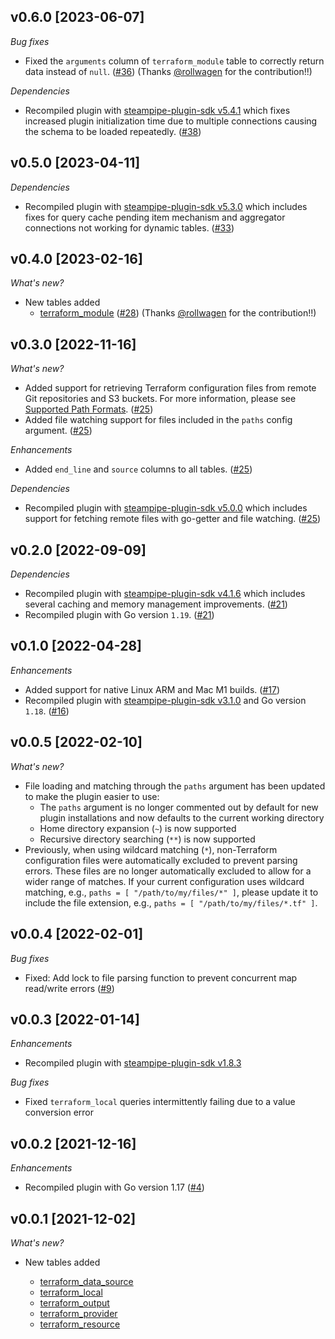 ## v0.6.0 [2023-06-07]

_Bug fixes_

- Fixed the `arguments` column of `terraform_module` table to correctly return data instead of `null`. ([#36](https://github.com/turbot/steampipe-plugin-terraform/pull/36)) (Thanks [@rollwagen](https://github.com/rollwagen) for the contribution!!)

_Dependencies_

- Recompiled plugin with [steampipe-plugin-sdk v5.4.1](https://github.com/turbot/steampipe-plugin-sdk/blob/main/CHANGELOG.md#v541-2023-05-05) which fixes increased plugin initialization time due to multiple connections causing the schema to be loaded repeatedly. ([#38](https://github.com/turbot/steampipe-plugin-terraform/pull/38))

## v0.5.0 [2023-04-11]

_Dependencies_

- Recompiled plugin with [steampipe-plugin-sdk v5.3.0](https://github.com/turbot/steampipe-plugin-sdk/blob/main/CHANGELOG.md#v530-2023-03-16) which includes fixes for query cache pending item mechanism and aggregator connections not working for dynamic tables. ([#33](https://github.com/turbot/steampipe-plugin-terraform/pull/33))

## v0.4.0 [2023-02-16]

_What's new?_

- New tables added
  - [terraform_module](https://hub.steampipe.io/plugins/turbot/terraform/tables/terraform_module) ([#28](https://github.com/turbot/steampipe-plugin-terraform/pull/28)) (Thanks [@rollwagen](https://github.com/rollwagen) for the contribution!!)

## v0.3.0 [2022-11-16]

_What's new?_

- Added support for retrieving Terraform configuration files from remote Git repositories and S3 buckets. For more information, please see [Supported Path Formats](https://hub.steampipe.io/plugins/turbot/terraform#supported-path-formats). ([#25](https://github.com/turbot/steampipe-plugin-terraform/pull/25))
- Added file watching support for files included in the `paths` config argument. ([#25](https://github.com/turbot/steampipe-plugin-terraform/pull/25))

_Enhancements_

- Added `end_line` and `source` columns to all tables. ([#25](https://github.com/turbot/steampipe-plugin-terraform/pull/25))

_Dependencies_

- Recompiled plugin with [steampipe-plugin-sdk v5.0.0](https://github.com/turbot/steampipe-plugin-sdk/blob/main/CHANGELOG.md#v500-2022-11-16) which includes support for fetching remote files with go-getter and file watching. ([#25](https://github.com/turbot/steampipe-plugin-terraform/pull/25))

## v0.2.0 [2022-09-09]

_Dependencies_

- Recompiled plugin with [steampipe-plugin-sdk v4.1.6](https://github.com/turbot/steampipe-plugin-sdk/blob/main/CHANGELOG.md#v416-2022-09-02) which includes several caching and memory management improvements. ([#21](https://github.com/turbot/steampipe-plugin-terraform/pull/21))
- Recompiled plugin with Go version `1.19`. ([#21](https://github.com/turbot/steampipe-plugin-terraform/pull/21))

## v0.1.0 [2022-04-28]

_Enhancements_

- Added support for native Linux ARM and Mac M1 builds. ([#17](https://github.com/turbot/steampipe-plugin-terraform/pull/17))
- Recompiled plugin with [steampipe-plugin-sdk v3.1.0](https://github.com/turbot/steampipe-plugin-sdk/blob/main/CHANGELOG.md#v310--2022-03-30) and Go version `1.18`. ([#16](https://github.com/turbot/steampipe-plugin-terraform/pull/16))

## v0.0.5 [2022-02-10]

_What's new?_

- File loading and matching through the `paths` argument has been updated to make the plugin easier to use:
  - The `paths` argument is no longer commented out by default for new plugin installations and now defaults to the current working directory
  - Home directory expansion (`~`) is now supported
  - Recursive directory searching (`**`) is now supported
- Previously, when using wildcard matching (`*`), non-Terraform configuration files were automatically excluded to prevent parsing errors. These files are no longer automatically excluded to allow for a wider range of matches. If your current configuration uses wildcard matching, e.g., `paths = [ "/path/to/my/files/*" ]`, please update it to include the file extension, e.g., `paths = [ "/path/to/my/files/*.tf" ]`.

## v0.0.4 [2022-02-01]

_Bug fixes_

- Fixed: Add lock to file parsing function to prevent concurrent map read/write errors ([#9](https://github.com/turbot/steampipe-plugin-terraform/pull/9))

## v0.0.3 [2022-01-14]

_Enhancements_

- Recompiled plugin with [steampipe-plugin-sdk v1.8.3](https://github.com/turbot/steampipe-plugin-sdk/blob/main/CHANGELOG.md#v183--2021-12-23)

_Bug fixes_

- Fixed `terraform_local` queries intermittently failing due to a value conversion error

## v0.0.2 [2021-12-16]

_Enhancements_

- Recompiled plugin with Go version 1.17 ([#4](https://github.com/turbot/steampipe-plugin-terraform/pull/4))

## v0.0.1 [2021-12-02]

_What's new?_

- New tables added

  - [terraform_data_source](https://hub.steampipe.io/plugins/turbot/terraform/tables/terraform_data_source)
  - [terraform_local](https://hub.steampipe.io/plugins/turbot/terraform/tables/terraform_local)
  - [terraform_output](https://hub.steampipe.io/plugins/turbot/terraform/tables/terraform_output)
  - [terraform_provider](https://hub.steampipe.io/plugins/turbot/terraform/tables/terraform_provider)
  - [terraform_resource](https://hub.steampipe.io/plugins/turbot/terraform/tables/terraform_resource)
